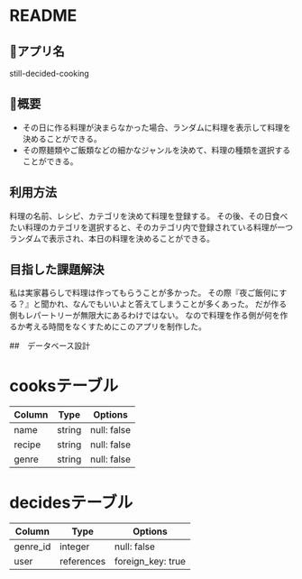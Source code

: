 # README

## 🍳アプリ名 
still-decided-cooking

## 💬概要　
- その日に作る料理が決まらなかった場合、ランダムに料理を表示して料理を決めることができる。
- その際麺類やご飯類などの細かなジャンルを決めて、料理の種類を選択することができる。

## 利用方法
料理の名前、レシピ、カテゴリを決めて料理を登録する。
その後、その日食べたい料理のカテゴリを選択すると、そのカテゴリ内で登録されている料理が一つランダムで表示され、本日の料理を決めることができる。

## 目指した課題解決
私は実家暮らしで料理は作ってもらうことが多かった。
その際『夜ご飯何にする？』と聞かれ、なんでもいいよと答えてしまうことが多くあった。
だが作る側もレパートリーが無限大にあるわけではない。
なので料理を作る側が何を作るか考える時間をなくすためにこのアプリを制作した。

##　データベース設計

# cooksテーブル　
| Column             | Type       | Options                        |
| ------------------ | ---------- | ------------------------------ |
| name               | string     | null: false                    |
| recipe             | string     | null: false                    |
| genre              | string     | null: false                    |

# decidesテーブル　
| Column             | Type       | Options                        |
| ------------------ | ---------- | ------------------------------ |
| genre_id           | integer    | null: false                    |
| user               | references | foreign_key: true              |

